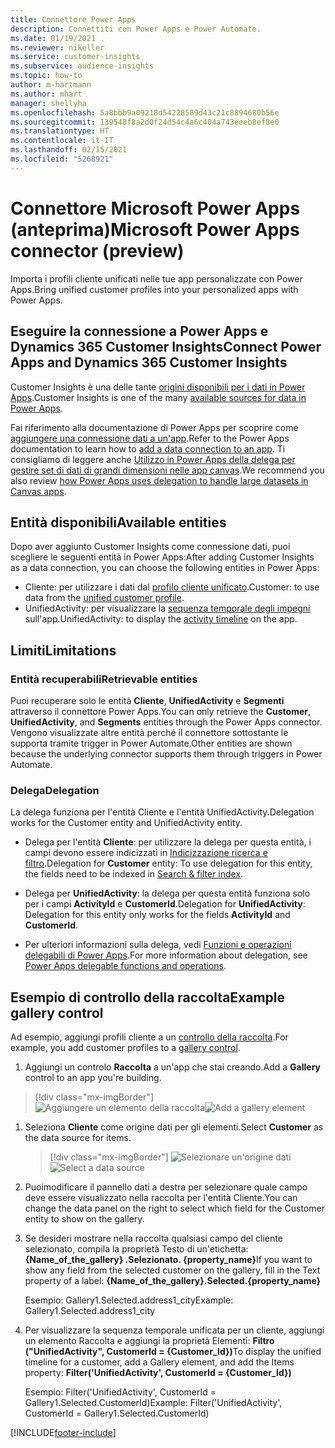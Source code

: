 ```yaml
---
title: Connettore Power Apps
description: Connettiti con Power Apps e Power Automate.
ms.date: 01/19/2021
ms.reviewer: nikeller
ms.service: customer-insights
ms.subservice: audience-insights
ms.topic: how-to
author: m-hartmann
ms.author: mhart
manager: shellyha
ms.openlocfilehash: 5a8bbb9a09218d54228589d43c21c8894680b56e
ms.sourcegitcommit: 139548f8a2d0f24d54c4a6c404a743eeeb8ef8e0
ms.translationtype: HT
ms.contentlocale: it-IT
ms.lasthandoff: 02/15/2021
ms.locfileid: "5268921"
---
```

# <a name="microsoft-power-apps-connector-preview"></a><span data-ttu-id="8990c-103">Connettore Microsoft Power Apps (anteprima)</span><span class="sxs-lookup"><span data-stu-id="8990c-103">Microsoft Power Apps connector (preview)</span></span>

<span data-ttu-id="8990c-104">Importa i profili cliente unificati nelle tue app personalizzate con Power Apps.</span><span class="sxs-lookup"><span data-stu-id="8990c-104">Bring unified customer profiles into your personalized apps with Power Apps.</span></span>

## <a name="connect-power-apps-and-dynamics-365-customer-insights"></a><span data-ttu-id="8990c-105">Eseguire la connessione a Power Apps e Dynamics 365 Customer Insights</span><span class="sxs-lookup"><span data-stu-id="8990c-105">Connect Power Apps and Dynamics 365 Customer Insights</span></span>

<span data-ttu-id="8990c-106">Customer Insights è una delle tante [origini disponibili per i dati in Power Apps](https://docs.microsoft.com/powerapps/maker/canvas-apps/working-with-data-sources).</span><span class="sxs-lookup"><span data-stu-id="8990c-106">Customer Insights is one of the many [available sources for data in Power Apps](https://docs.microsoft.com/powerapps/maker/canvas-apps/working-with-data-sources).</span></span>

<span data-ttu-id="8990c-107">Fai riferimento alla documentazione di Power Apps per scoprire come [aggiungere una connessione dati a un'app](https://docs.microsoft.com/powerapps/maker/canvas-apps/add-data-connection).</span><span class="sxs-lookup"><span data-stu-id="8990c-107">Refer to the Power Apps documentation to learn how to [add a data connection to an app](https://docs.microsoft.com/powerapps/maker/canvas-apps/add-data-connection).</span></span> <span data-ttu-id="8990c-108">Ti consigliamo di leggere anche [Utilizzo in Power Apps della delega per gestire set di dati di grandi dimensioni nelle app canvas](https://docs.microsoft.com/powerapps/maker/canvas-apps/delegation-overview).</span><span class="sxs-lookup"><span data-stu-id="8990c-108">We recommend you also review [how Power Apps uses delegation to handle large datasets in Canvas apps](https://docs.microsoft.com/powerapps/maker/canvas-apps/delegation-overview).</span></span>

## <a name="available-entities"></a><span data-ttu-id="8990c-109">Entità disponibili</span><span class="sxs-lookup"><span data-stu-id="8990c-109">Available entities</span></span>

<span data-ttu-id="8990c-110">Dopo aver aggiunto Customer Insights come connessione dati, puoi scegliere le seguenti entità in Power Apps:</span><span class="sxs-lookup"><span data-stu-id="8990c-110">After adding Customer Insights as a data connection, you can choose the following entities in Power Apps:</span></span>

- <span data-ttu-id="8990c-111">Cliente: per utilizzare i dati dal [profilo cliente unificato](customer-profiles.md).</span><span class="sxs-lookup"><span data-stu-id="8990c-111">Customer: to use data from the [unified customer profile](customer-profiles.md).</span></span>
- <span data-ttu-id="8990c-112">UnifiedActivity: per visualizzare la [sequenza temporale degli impegni](activities.md) sull'app.</span><span class="sxs-lookup"><span data-stu-id="8990c-112">UnifiedActivity: to display the [activity timeline](activities.md) on the app.</span></span>

## <a name="limitations"></a><span data-ttu-id="8990c-113">Limiti</span><span class="sxs-lookup"><span data-stu-id="8990c-113">Limitations</span></span>

### <a name="retrievable-entities"></a><span data-ttu-id="8990c-114">Entità recuperabili</span><span class="sxs-lookup"><span data-stu-id="8990c-114">Retrievable entities</span></span>

<span data-ttu-id="8990c-115">Puoi recuperare solo le entità **Cliente**, **UnifiedActivity** e **Segmenti** attraverso il connettore Power Apps.</span><span class="sxs-lookup"><span data-stu-id="8990c-115">You can only retrieve the **Customer**, **UnifiedActivity**, and **Segments** entities through the Power Apps connector.</span></span> <span data-ttu-id="8990c-116">Vengono visualizzate altre entità perché il connettore sottostante le supporta tramite trigger in Power Automate.</span><span class="sxs-lookup"><span data-stu-id="8990c-116">Other entities are shown because the underlying connector supports them through triggers in Power Automate.</span></span>  

### <a name="delegation"></a><span data-ttu-id="8990c-117">Delega</span><span class="sxs-lookup"><span data-stu-id="8990c-117">Delegation</span></span>

<span data-ttu-id="8990c-118">La delega funziona per l'entità Cliente e l'entità UnifiedActivity.</span><span class="sxs-lookup"><span data-stu-id="8990c-118">Delegation works for the Customer entity and UnifiedActivity entity.</span></span> 

- <span data-ttu-id="8990c-119">Delega per l'entità **Cliente**: per utilizzare la delega per questa entità, i campi devono essere indicizzati in [Indicizzazione ricerca e filtro](search-filter-index.md).</span><span class="sxs-lookup"><span data-stu-id="8990c-119">Delegation for **Customer** entity: To use delegation for this entity, the fields need to be indexed in [Search & filter index](search-filter-index.md).</span></span>  

- <span data-ttu-id="8990c-120">Delega per **UnifiedActivity**: la delega per questa entità funziona solo per i campi **ActivityId** e **CustomerId**.</span><span class="sxs-lookup"><span data-stu-id="8990c-120">Delegation for **UnifiedActivity**: Delegation for this entity only works for the fields **ActivityId** and **CustomerId**.</span></span>  

- <span data-ttu-id="8990c-121">Per ulteriori informazioni sulla delega, vedi [Funzioni e operazioni delegabili di Power Apps](https://docs.microsoft.com/connectors/commondataservice/#power-apps-delegable-functions-and-operations-for-the-cds-for-apps).</span><span class="sxs-lookup"><span data-stu-id="8990c-121">For more information about delegation, see [Power Apps delegable functions and operations](https://docs.microsoft.com/connectors/commondataservice/#power-apps-delegable-functions-and-operations-for-the-cds-for-apps).</span></span> 

## <a name="example-gallery-control"></a><span data-ttu-id="8990c-122">Esempio di controllo della raccolta</span><span class="sxs-lookup"><span data-stu-id="8990c-122">Example gallery control</span></span>

<span data-ttu-id="8990c-123">Ad esempio, aggiungi profili cliente a un [controllo della raccolta](https://docs.microsoft.com/powerapps/maker/canvas-apps/add-gallery).</span><span class="sxs-lookup"><span data-stu-id="8990c-123">For example, you add customer profiles to a [gallery control](https://docs.microsoft.com/powerapps/maker/canvas-apps/add-gallery).</span></span>

1. <span data-ttu-id="8990c-124">Aggiungi un controlo **Raccolta** a un'app che stai creando.</span><span class="sxs-lookup"><span data-stu-id="8990c-124">Add a **Gallery** control to an app you're building.</span></span>

> [!div class="mx-imgBorder"]
> <span data-ttu-id="8990c-125">![Aggiungere un elemento della raccolta](media/connector-powerapps9.png "Aggiungere un elemento della raccolta")</span><span class="sxs-lookup"><span data-stu-id="8990c-125">![Add a gallery element](media/connector-powerapps9.png "Add a gallery element")</span></span>

1. <span data-ttu-id="8990c-126">Seleziona **Cliente** come origine dati per gli elementi.</span><span class="sxs-lookup"><span data-stu-id="8990c-126">Select **Customer** as the data source for items.</span></span>

    > [!div class="mx-imgBorder"]
    > <span data-ttu-id="8990c-127">![Selezionare un'origine dati](media/choose-datasource-powerapps.png "Selezionare un'origine dati")</span><span class="sxs-lookup"><span data-stu-id="8990c-127">![Select a data source](media/choose-datasource-powerapps.png "Select a data source")</span></span>

1. <span data-ttu-id="8990c-128">Puoimodificare il pannello dati a destra per selezionare quale campo deve essere visualizzato nella raccolta per l'entità Cliente.</span><span class="sxs-lookup"><span data-stu-id="8990c-128">You can change the data panel on the right to select which field for the Customer entity to show on the gallery.</span></span>

1. <span data-ttu-id="8990c-129">Se desideri mostrare nella raccolta qualsiasi campo del cliente selezionato, compila la proprietà Testo di un'etichetta: **{Name_of_the_gallery} .Selezionato. {property_name}**</span><span class="sxs-lookup"><span data-stu-id="8990c-129">If you want to show any field from the selected customer on the gallery, fill in the Text property of a label:  **{Name_of_the_gallery}.Selected.{property_name}**</span></span>

    <span data-ttu-id="8990c-130">Esempio: Gallery1.Selected.address1_city</span><span class="sxs-lookup"><span data-stu-id="8990c-130">Example: Gallery1.Selected.address1_city</span></span>

1. <span data-ttu-id="8990c-131">Per visualizzare la sequenza temporale unificata per un cliente, aggiungi un elemento Raccolta e aggiungi la proprietà Elementi: **Filtro ("UnifiedActivity", CustomerId = {Customer_Id})**</span><span class="sxs-lookup"><span data-stu-id="8990c-131">To display the unified timeline for a customer, add a Gallery element, and add the Items property: **Filter('UnifiedActivity', CustomerId = {Customer_Id})**</span></span>

    <span data-ttu-id="8990c-132">Esempio: Filter('UnifiedActivity', CustomerId = Gallery1.Selected.CustomerId)</span><span class="sxs-lookup"><span data-stu-id="8990c-132">Example: Filter('UnifiedActivity', CustomerId = Gallery1.Selected.CustomerId)</span></span>


[!INCLUDE[footer-include](../includes/footer-banner.md)]